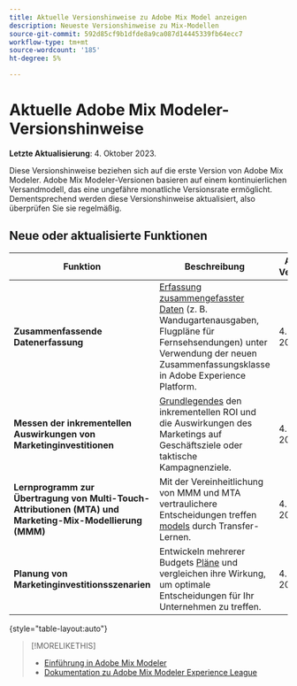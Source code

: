 ```yaml
---
title: Aktuelle Versionshinweise zu Adobe Mix Model anzeigen
description: Neueste Versionshinweise zu Mix-Modellen
source-git-commit: 592d85cf9b1dfde8a9ca087d14445339fb64ecc7
workflow-type: tm+mt
source-wordcount: '185'
ht-degree: 5%

---
```


# Aktuelle Adobe Mix Modeler-Versionshinweise

**Letzte Aktualisierung**: 4. Oktober 2023.

Diese Versionshinweise beziehen sich auf die erste Version von Adobe Mix Modeler. Adobe Mix Modeler-Versionen basieren auf einem kontinuierlichen Versandmodell, das eine ungefähre monatliche Versionsrate ermöglicht. Dementsprechend werden diese Versionshinweise aktualisiert, also überprüfen Sie sie regelmäßig.


## Neue oder aktualisierte Funktionen

| Funktion | Beschreibung | Allgemeine Verfügbarkeit |
|---|---|---|
| **Zusammenfassende Datenerfassung** | [Erfassung zusammengefasster Daten](../ingest-data/overview.md) (z. B. Wandugartenausgaben, Flugpläne für Fernsehsendungen) unter Verwendung der neuen Zusammenfassungsklasse in Adobe Experience Platform. | 4. Oktober 2023 |
| **Messen der inkrementellen Auswirkungen von Marketinginvestitionen** | [Grundlegendes](../dashboard/overview.md) den inkrementellen ROI und die Auswirkungen des Marketings auf Geschäftsziele oder taktische Kampagnenziele. | 4. Oktober 2023 |
| **Lernprogramm zur Übertragung von Multi-Touch-Attributionen (MTA) und Marketing-Mix-Modellierung (MMM)** | Mit der Vereinheitlichung von MMM und MTA vertraulichere Entscheidungen treffen [models](../models/overview.md) durch Transfer-Lernen. | 4. Oktober 2023 |
| **Planung von Marketinginvestitionsszenarien** | Entwickeln mehrerer Budgets [Pläne](../plans/overview.md) und vergleichen ihre Wirkung, um optimale Entscheidungen für Ihr Unternehmen zu treffen. | 4. Oktober 2023 |

{style="table-layout:auto"}


>[!MORELIKETHIS]
>
>* [Einführung in Adobe Mix Modeler](https://business.adobe.com/products/experience-platform/planning-and-measurement.html)
>* [Dokumentation zu Adobe Mix Modeler Experience League](https://experienceleague.adobe.com/docs/mix-modeler.html?lang=en)



